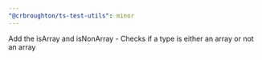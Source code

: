 ```yaml
---
"@crbroughton/ts-test-utils": minor
---
```


Add the isArray and isNonArray - Checks if a type is either an array or not an array

